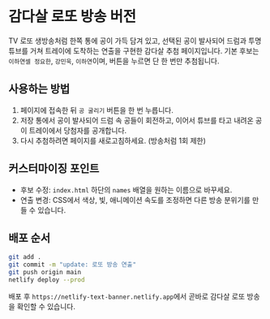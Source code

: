 # 감다살 로또 방송 버전

TV 로또 생방송처럼 한쪽 통에 공이 가득 담겨 있고, 선택된 공이 발사되어 드럼과 투명 튜브를 거쳐 트레이에 도착하는 연출을 구현한 감다살 추첨 페이지입니다. 기본 후보는 `이하연셀 정요한`, `강민욱`, `이하연`이며, 버튼을 누르면 단 한 번만 추첨됩니다.

## 사용하는 방법
1. 페이지에 접속한 뒤 `공 굴리기` 버튼을 한 번 누릅니다.
2. 저장 통에서 공이 발사되어 드럼 속 공들이 회전하고, 이어서 튜브를 타고 내려온 공이 트레이에서 당첨자를 공개합니다.
3. 다시 추첨하려면 페이지를 새로고침하세요. (방송처럼 1회 제한)

## 커스터마이징 포인트
- 후보 수정: `index.html` 하단의 `names` 배열을 원하는 이름으로 바꾸세요.
- 연출 변경: CSS에서 색상, 빛, 애니메이션 속도를 조정하면 다른 방송 분위기를 만들 수 있습니다.

## 배포 순서
```bash
git add .
git commit -m "update: 로또 방송 연출"
git push origin main
netlify deploy --prod
```

배포 후 `https://netlify-text-banner.netlify.app`에서 곧바로 감다살 로또 방송을 확인할 수 있습니다.

